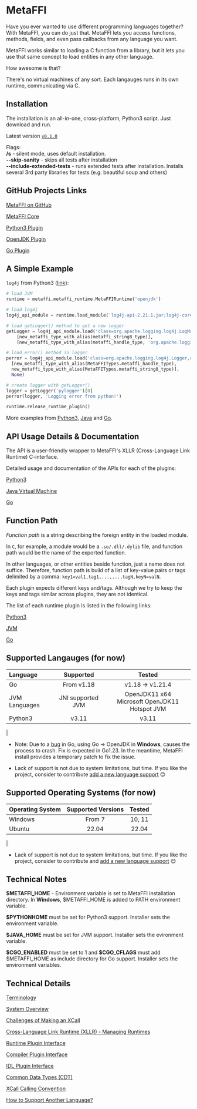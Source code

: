# MetaFFI

Have you ever wanted to use different programming languages together? With MetaFFI, you can do just that. MetaFFI lets you access functions, methods, fields, and even pass callbacks from any language you want.

MetaFFI works similar to loading a C function from a library, but it lets you use that same concept to load entities in any other language.

How awesome is that?

There's no virtual machines of any sort. Each langauges runs in its own runtime, communicating via C.

## Installation

The installation is an all-in-one, cross-platform, Python3 script. Just download and run.

Latest version [`v0.1.0`](https://github.com/MetaFFI/metaffi-core/releases/download/v0.1.0/metaffi_installer.py)

Flags: <br>
**/s** - silent mode, uses default installation.<br>
**--skip-sanity** - skips all tests after installation<br>
**--include-extended-tests** - runs extended tests after installation. Installs several 3rd party libraries for tests (e.g. beautiful soup and others)

## GitHub Projects Links

[MetaFFI on GitHub](https://github.com/MetaFFI/)

[MetaFFI Core](https://github.com/MetaFFI/metaffi-core/)

[Python3 Plugin](https://github.com/MetaFFI/lang-plugin-python3)

[OpenJDK Plugin](https://github.com/MetaFFI/lang-plugin-openjdk)

[Go Plugin](https://github.com/MetaFFI/lang-plugin-go)

## A Simple Example

`log4j` from Python3 ([link](https://github.com/MetaFFI/lang-plugin-python3/blob/main/api/tests/extended/openjdk/log4j/log4j_test.py)):

```python
# load JVM
runtime = metaffi.metaffi_runtime.MetaFFIRuntime('openjdk')

# load log4j
log4j_api_module = runtime.load_module('log4j-api-2.21.1.jar;log4j-core-2.21.1.jar')

# load getLogger() method to get a new logger
getLogger = log4j_api_module.load('class=org.apache.logging.log4j.LogManager,callable=getLogger', 
    [new_metaffi_type_with_alias(metaffi_string8_type)], 
    [new_metaffi_type_with_alias(metaffi_handle_type, 'org.apache.logging.log4j.Logger')])

# load error() method in logger
perror = log4j_api_module.load('class=org.apache.logging.log4j.Logger,callable=error,instance_required',
  [new_metaffi_type_with_alias(MetaFFITypes.metaffi_handle_type),
  new_metaffi_type_with_alias(MetaFFITypes.metaffi_string8_type)],
  None)

# create logger with getLogger()
logger = getLogger('pylogger')[0]
perror(logger, 'Logging error from python!')

runtime.release_runtime_plugin()

```

More examples from [Python3](https://github.com/MetaFFI/lang-plugin-python3/tree/main/api/tests), [Java](https://github.com/MetaFFI/lang-plugin-openjdk/tree/main/api/tests) and [Go](https://github.com/MetaFFI/lang-plugin-go/tree/main/api/tests).

## API Usage Details & Documentation

The API is a user-friendly wrapper to MetaFFI's XLLR (Cross-Language Link Runtime) C-interface.

Detailed usage and documentation of the APIs for each of the plugins:

[Python3](/usage/python3/)

[Java Virtual Machine](/usage/jvm/)

[Go](/usage/go/)

## Function Path

*Function path* is a string describing the foreign entity in the loaded module.

In `C`, for example, a module would be a `.so/.dll/.dylib` file, and function path would be the name of the exported function.

In other languages, or other entities beside function, just a name does not suffice. Therefore, function path is build of a list of key-value pairs or tags delimited by a comma: `key1=val1,tag1,...,...,tagN,keyN=valN`.

Each plugin expects different keys and/tags. Although we try to keep the keys and tags similar across plugins, they are not identical.

The list of each runtime plugin is listed in the following links:

[Python3](/usage/function_path/python3/)

[JVM](/usage/function_path/jvm/)

[Go](/usage/function_path/go/)

## Supported Langauges (for now)

|Language | Supported | Tested|
|:--------|:---------:|:-----:|
| Go | From v1.18 | v1.18 &rarr; v1.21.4 |
| JVM Languages | JNI supported JVM | OpenJDK11 x64<br>Microsoft OpenJDK11 Hotspot JVM
| Python3 | v3.11  | v3.11 |
|

* Note: Due to a [bug](https://github.com/golang/go/issues/58542) in Go, using Go &rarr; OpenJDK in **Windows**, causes the process to crash. Fix is expected in Go1.23. In the meantime, MetaFFI install provides a temporary patch to fix the issue.

* Lack of support is not due to system limitations, but time. If you like the project, consider to contribute [add a new language support](add-language-plugin) 😊

## Supported Operating Systems (for now)

| Operating System | Supported Versions | Tested |
|:---|:---:|:----:|
| Windows | From 7 | 10, 11 |
| Ubuntu | 22.04 | 22.04 |
|

* Lack of support is not due to system limitations, but time. If you like the project, consider to contribute and [add a new language support](add-language-plugin) 😊

## Technical Notes

**$METAFFI_HOME** - Environment variable is set to MetaFFI installation directory. In **Windows**, $METAFFI_HOME is added to PATH environment variable.

**$PYTHONHOME** must be set for Python3 support. Installer sets the environment variable.

**$JAVA_HOME** must be set for JVM support. Installer sets the evironment variable.

**$CGO_ENABLED** must be set to 1 and **\$CGO_CFLAGS** must add $METAFFI_HOME as include directory for Go support. Installer sets the environment variables.

## Technical Details

[Terminology](/technical/terminology/)

[System Overview](/technical/system-overview/)

[Challenges of Making an XCall](/technical/making-a-call/)

[Cross-Language Link Runtime (XLLR) - Managing Runtimes](/technical/xllr/)

[Runtime Plugin Interface](/technical/runtime-plugin-interface/)

[Compiler Plugin Interface](/technical/compiler-plugin-interface/)

[IDL Plugin Interface](/technical/idl-plugin-interface/)

[Common Data Types (CDT)](/technical/cdt/)

[XCall Calling Convention](/technical/xcall/)

<a name="add-language-plugin"></a>[How to Support Another Language?](/technical/add-langauge-plugin/)
